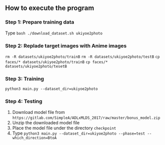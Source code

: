 ## How to execute the program

### Step 1: Prepare training data
Type `bash ./download_dataset.sh ukiyoe2photo`

### Step 2: Replade target images with Anime images
`rm -R datasets/ukiyoe2photo/trainB` 
`rm -R datasets/ukiyoe2photo/testB`
`cp faces/* datasets/ukiyoe2photo/trainB` 
`cp faces/* datasets/ukiyoe2photo/tesetB` 

### Step 3: Training
`python3 main.py --dataset_dir=ukiyoe2photo`

### Step 4: Testing
1. Download model file from `https://gitlab.com/SimpleA/ADLxMLDS_2017/raw/master/bonus_model.zip`
2. Unzip the downloaded model file
3. Place the model file under the directory `checkpoint`
4. Type `python3 main.py --dataset_dir=ukiyoe2photo --phase=test --which_direction=BtoA`